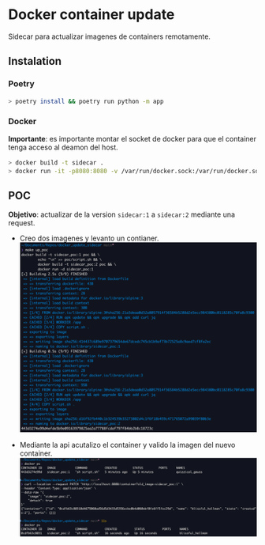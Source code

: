 # Docker container update

Sidecar para actualizar imagenes de containers remotamente.

## Instalation

### Poetry

```bash
> poetry install && poetry run python -m app
```

### Docker

**Importante**: es importante montar el socket de docker para que el container tenga acceso al deamon del host.

```bash
> docker build -t sidecar .
> docker run -it -p8080:8080 -v /var/run/docker.sock:/var/run/docker.sock sidecar
```

## POC

**Objetivo**: actualizar de la version `sidecar:1` a `sidecar:2` mediante una request.

- Creo dos imagenes y levanto un contianer.
  ![make](img/make_imgs.png)

- Mediante la api acutalizo el container y valido la imagen del nuevo container.
  ![result](img/results.png)
